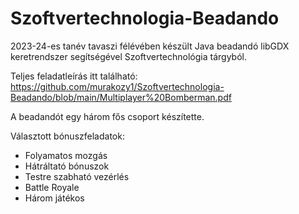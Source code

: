 # Szoftvertechnologia-Beadando
2023-24-es tanév tavaszi félévében készült Java beadandó libGDX keretrendszer segítségével Szoftvertechnológia tárgyból. 

Teljes feladatleírás itt található: https://github.com/murakozy1/Szoftvertechnologia-Beadando/blob/main/Multiplayer%20Bomberman.pdf

A beadandót egy három fős csoport készítette.

Választott bónuszfeladatok:
- Folyamatos mozgás
- Hátráltató bónuszok
- Testre szabható vezérlés
- Battle Royale
- Három játékos
